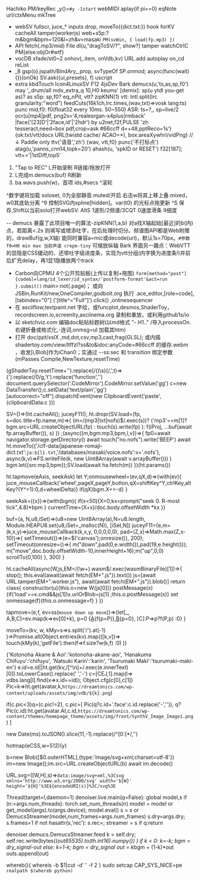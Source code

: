 Hachiko
 PM/keyRec _y()=`#y -1start`
 webMIDI aplay(if pi==0)
 eqNote
 url/ctxMenu mkTree
- webSV
  fullscr, juce_* inputs
  drop, moveTo({dict.txt:}) hook forKV
  cacheAll tamper(workerjs)
  web+s5p:?m&bgm&bpm=120&l=zh&v=masaki `PM(svWin, { load(fp.mp3) })`
- API
  fetch(.mp3/mid) File
  dl(u,"dragToSV/?", show?) tamper
  watchCtrlC PM{else:objOr#wtf}
- vocDB
  xfade/st0~2
  onhov(,.item, onVdb,kv)
  URL.add autoplay
  on_cd reList
- _8
  gsp(o).jspath/BindAry,_prop, svTypeOf
  SP.onmod; async(func(wait){})(onOk)
  SV.ask({ui,presets}, f) uscript
- extra
  kbdTouch
  Icon4LinuxSV
  F12 4jsDev
Bark
 demucs(u,'ts,as,sp,f0')  may ',,drum/all mdx_extra_q 10,H0 keums'
   [demix]: sp(u ytdl you-get as)? as
   s5p: sp,f0? eq_nPit, vtt? zipKNN(1)
   vtt: Intl.split(lrc granularity:"word") feedCuts(16k1ch,lrc.times,(wav,txt)=>vosk lang:ts) punc
   mid,f0: f0(float32 every 10ms. 50~550)
   ASR: ts=?,, sp=live/2
 ocr(u|mp4|pdf,
  png2x='4,realesrgan-x4plus|rmback' |face('[23]D'|'2face,id'|'2hdr') by u2net,f2f,PULSE
  'zh tesseract,need=box pdf,crop=ask #66ccff d=+48,pptReco=1s') {ok:txt/vtt/docx  URL(twistd cache/ ACAO=*), box:areaXywhri/vidPng}
 //↓ Paddle only 
 ttv('语音','zh') {wav, vtt,f0}
 punc('不打标点')
 atag(u,'panns_cnn14,topk=20')
 ahash(u, 'spkID or RESET') f32[187]; vtt+='|1stDiff,top5'


1. "Tap to REC" L开始录制 R链接/拖放打开
2. L完成m.demucs(buf) R刷新
3. ba.wavs.push(w)，首项 ids,#secs ^滚轮

^数字键将加载 soloset, 0为全部静音.muted/开启
右击w将其上移上叠.mixed，w0其底轨分离
^9 控制SVG内spline[hidden]。var(t0) 的光标点拖更新
^S 保存,Shift以当前solo打开webSV. AltS 1波形/2频谱/3CQT 0速度滑条 9细度

--
demucs 暴露了此项目唯一的算法-zipKNN(1,a,b) 对a找X轴起始[最近]的b(内)点，若距离<.2s 则填写或增添吐字，在后处理时切分。频谱图API都是Web附赠的，drawBuf(g,w,X轴) 能同时兼容a=mic或decode(url)，默认1s=70px。`#参数f0=H0 min max 当前声道 crepe-tiny` 可缩放纵轴
Bark 界面另一趣点：WebVTT 的显隐是CSS缓动的、还带吐字级进度条，实现为vtt分组(内字换为进度条!)并前后扩充delay，再1显1隐播放两个track


- Carbon向CPMU 4个公开剪贴板(上传以复制+拖图) `form[method="post"]{code&l=lang/id_lexer/id_syntax/'postform-format'&act=run }.submit()` main>:not(.page)； 或向JSBin,RunKit/new,OneCompiler,godbolt.org 执行  .ace_editor,[role=code],[tabindex="0"] ('[title^="Full"]').click() ,onlinesequencer
- 在 asciiflow,textpaint.net 字绘，或funcplot,desmos,ShaderToy，recordscreen.io,screenity,asciinema.org 录制和重放，或利用github1s/io
- 以 sketchviz.com 编辑doc粘贴标题树(以md格式 "- H1.." /导入processOn.右键折叠或格式化,-连词,onmsg=ul 加载其htm)
- 打开 doc/ppt/xslX ,md,dot,csv,mp3,cast,frag(GLSL); 或内插 shadertoy.com/view/ltffzl?ss&to&idoc:anyCode=#66ccff 的缓存.webm ，收发[i,Blob]作为iChan0；实通过 --ss:sec 和 transition 绑定参数 (mPasses Compile,NewTexture,resetTime)

(gShaderToy.resetTime+'').replace(/(\)\s){/,',t\)=>{').replace(/0/g,'t').replace('function','')
document.querySelector('.CodeMirror').CodeMirror.setValue('gg')
c=new DataTransfer();c.setData('text/plain','gg')
[autocorrect="off"].dispatchEvent(new ClipboardEvent('paste',{clipboardData:c }))

SV=()=>{ht.cacheAll(); juceyF11();
ht.dropr(SV.load=(fp, s=doc.title=fp.name,m)=>{
  (m=/(mp3|txt|nofs)$/.exec(s))? ('mp3'==m[1]?bgm.src=URL.createObjectURL(fp) : touch(s).write(fp) ):
  f(iProj, ...buf(await fp.arrayBuffer()), s)
})
;(async({m,bgm:mp3,bpm,l,v})=>{
  fp0=await navigator.storage.getDirectory()
  await touch("no.nofs").write('BEEP')
  await ht.moveTo({'/clf-data/japanese-romaji-dict.txt':`ja:${l}.txt`,'/databases/masaki/voice.nofs':v+'.nofs'}, async(k,v)=>FS.writeFile(k, new Uint8Array(await v.arrayBuffer()))
  )
  bgm.let({src:mp3,bpm});SV.load(await ha.fetch(m))
})(ht.params())

ht.tapmove(eAxis, seekAsk)
let Y;onmousewheel=(ev,qX,d)=>{with(ev){
  juce_mouseCallback('wheel',pageX,pageY,button,qX=shiftKey^Y,ctrlKey,altKey?(Y^=1):0,d=wheelDelta)} if(qX)bgm.X+=-d}
}

seekAsk=({x})=>{with(bgm){
  if(x<50){X=0;kx=prompt("seek 0. R-most tick",4.8)*bpm }
  currentTime=(X+x)/doc.body.offsetWidth *kx
}}

buf=(a, N,u8,iSet)=>(u8=new Uint8Array(a),N=u8.length, Module.HEAPU8.set(u8,iSet=_malloc(N)), [iSet,N])
juceyF11=(e,m=(k,x,y)=>juce_mouseCallback(k,x,y, 0,0,0,0,0), pad=(Z,x)=>Math.max(Z,x-10))=>{
  setTimeout(()=>{e=$('canvas');onresize()}, 200); setTimeout(onresize=()=>{
    m("down",pad(0,e.width()),pad(19,e.height())); m("move",doc.body.offsetWidth-10,innerHeight+16);m("up",0,0)
    scrollTo(0,100)
  }, 300)
}

ht.cacheAll(async(W,js,EM=/(\w+)\.wasm$/.exec(wasmBinaryFile)[1])=>{
  stop(); this.eval(await(await fetch(EM+".js")).text())
  js=[await URL.tamper(EM+".worker.js"),
      await(await fetch(EM+".js")).blob()]
  return class{
    constructor(u){this.o=new W(js[0])}
    postMessage(x){if('load'==x.cmd&&js[1])x.urlOrBlob=js[1] ;this.o.postMessage(x)}
    set onmessage(f){this.o.onmessage=f}
  }
})

tapmove=(e,f, ev=ss(`mouse down up move`))=>{let[_, A,B,C]=ev.map(k=>ev[0]+k), p=0
  {[A](P){f(p=P)},[B](){p=0}, [C]:P=>p?f(P,p) :0}
}

moveTo=(kv, w, kMy=s=>s.split('/').at(-1) )=>Promise.all(Object.entries(kv).map(([k,v])=>
  touch(kMy(k),'getFile').then(f=>f.size?w(k,f) :0)
))


{'Kotonoha Akane & Aoi':'kotonoha-akane-aoi', 'Hanakuma Chifuyu':'chifuyu', 'Natsuki Karin':'karin', 'Tsurumaki Maki':'tsurumaki-maki-en'}
e.id=e.id||ht.get(kv,/[^\n]+/.exec(e.innerText)[0]).toLowerCase().replace(' ','-')
c=[CEJ,1].map(l=> vdbs.lang[l].find(x=>x.id==id)); Object.cfg(c[0],c[1])
Pic=k=>ht.get(avatar,k,`https://dreamtonics.com/wp-content/uploads/assets/img/vdb/${k}.png`)

if(c.pic<3)q=(c.pic!=2), c.pic=[
  Pic(q?c.id+'.face':c.id.replace('-','')),
  q?Pic(c.id):ht.get(avatar.AI,c.id,`https://dreamtonics.com/wp-content/themes/homepage_theme/assets/img/front/SynthV_Image_Image1.png`) ]

new Date(ms).toJSON().slice(11,-1).replace(/^[0:]*/,'')

hotmap(eCSS,w=512)(y)

b=new Blob([$0.outerHTML],{type:'image/svg+xml;charset=utf-8'})
im=new Image();im.src=URL.createObjectURL(b)
await im.decode()

URL.svg=([W,H],s)=>`data:image/svg+xml,%3Csvg xmlns='http://www.w3.org/2000/svg' width='${W}' height='${H}'%3E${encodeURI(s)}%3C/svg%3E`

Thread(target=l,daemon=1)
denoiser.live.main(q=False):
global model,s
if (n:=args.num_threads): torch.set_num_threads(n)
model = model or get_model(args).to(args.device); model.eval()
s = s or DemucsStreamer(model,num_frames=args.num_frames)
s.dry=args.dry; s.frames=1
if not hasattr(s,'rec'): s.rec=; streamer = s
if q:return

denoiser.demucs.DemucsStreamer.feed
k = self.dry; self.rec.write(bytes((out*65535).to(th.int16).numpy()) )
if k < 0: k=-k; bgm = dry_signal-out
else: k=1-k; bgm = dry_signal
out = k*bgm + (1-k)*out
outs.append(out)


whereb(){
  whereis -b $1|cut -d' ' -f 2
}
sudo setcap CAP_SYS_NICE=pe `realpath $(whereb python)`